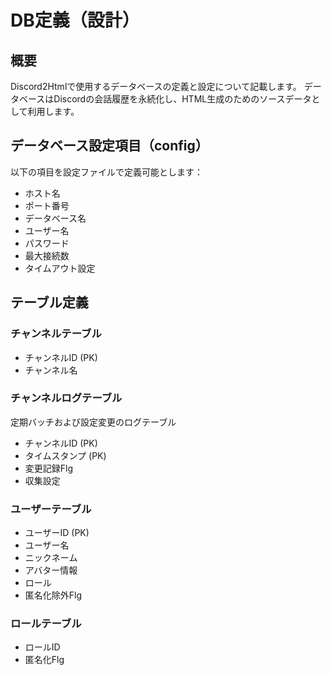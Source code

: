 # DB定義（設計）

## 概要

Discord2Htmlで使用するデータベースの定義と設定について記載します。
データベースはDiscordの会話履歴を永続化し、HTML生成のためのソースデータとして利用します。

## データベース設定項目（config） 

以下の項目を設定ファイルで定義可能とします：

- ホスト名
- ポート番号
- データベース名
- ユーザー名
- パスワード
- 最大接続数
- タイムアウト設定

## テーブル定義

### チャンネルテーブル

- チャンネルID (PK)
- チャンネル名

### チャンネルログテーブル
定期バッチおよび設定変更のログテーブル

- チャンネルID (PK)
- タイムスタンプ (PK)
- 変更記録Flg
- 収集設定

### ユーザーテーブル

- ユーザーID (PK)
- ユーザー名
- ニックネーム
- アバター情報
- ロール
- 匿名化除外Flg

### ロールテーブル

- ロールID
- 匿名化Flg
